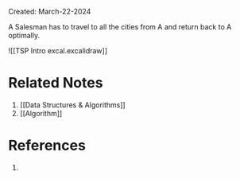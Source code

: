 Created: March-22-2024

A Salesman has to travel to all the cities from A and return back to A optimally.

![[TSP Intro excal.excalidraw]]
# Related Notes

1. [[Data Structures & Algorithms]]
2. [[Algorithm]]
# References

1. 